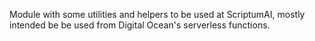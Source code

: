 Module with some utilities and helpers to be used at ScriptumAI, mostly intended be be used from Digital Ocean's serverless functions.
